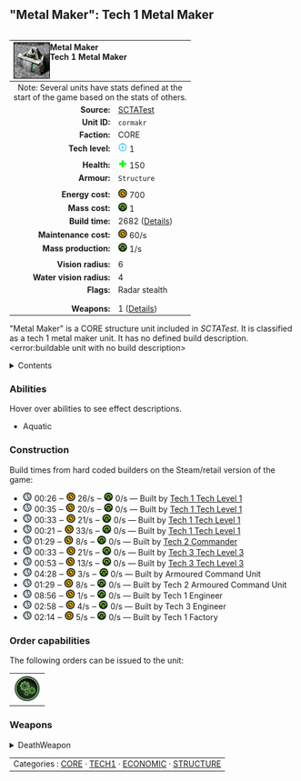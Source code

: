 "Metal Maker": Tech 1 Metal Maker
----
<table align="right">
    <thead>
        <tr>
            <th align="left" colspan="2">
                <img align="left" title="Metal Maker unit icon" src="icons/units/CORMAKR_icon.png" />Metal Maker<br />Tech 1 Metal Maker
            </th>
        </tr>
    </thead>
    <tbody>
        <tr><td align="center" colspan="2">Note: Several units have stats defined at the<br />start of the game based on the stats of others.</td></tr>
        <tr>
            <td align="right"><strong>Source:</strong></td>
            <td><a href="SCTATest">SCTATest</a></td>
        </tr>
        <tr>
            <td align="right"><strong>Unit ID:</strong></td>
            <td><code>cormakr</code></td>
        </tr>
        <tr>
            <td align="right"><strong>Faction:</strong></td>
            <td>CORE</td>
        </tr>
        <tr>
            <td align="right"><strong>Tech level:</strong></td>
            <td><img src="icons/T1.png" title="Tech 1" /> 1</td>
        </tr>
        <tr><td align="center" colspan="2"></td></tr>
        <tr>
            <td align="right"><strong>Health:</strong></td>
            <td><img src="icons/health.png" title="Health" /> 150</td>
        </tr>
        <tr>
            <td align="right"><strong>Armour:</strong></td>
            <td><code>Structure</code></td>
        </tr>
        <tr><td align="center" colspan="2"></td></tr>
        <tr>
            <td align="right"><strong>Energy cost:</strong></td>
            <td><img src="icons/energy.png" title="Energy" /> 700</td>
        </tr>
        <tr>
            <td align="right"><strong>Mass cost:</strong></td>
            <td><img src="icons/mass.png" title="Mass" /> 1</td>
        </tr>
        <tr>
            <td align="right"><strong>Build time:</strong></td>
            <td>2682 (<a href="#construction">Details</a>)</td>
        </tr>
        <tr>
            <td align="right"><strong>Maintenance cost:</strong></td>
            <td><img src="icons/energy.png" title="Energy" /> 60/s</td>
        </tr>
        <tr>
            <td align="right"><strong>Mass production:</strong></td>
            <td><img src="icons/mass.png" title="Mass" /> 1/s</td>
        </tr>
        <tr><td align="center" colspan="2"></td></tr>
        <tr>
            <td align="right"><strong>Vision radius:</strong></td>
            <td>6</td>
        </tr>
        <tr>
            <td align="right"><strong>Water vision radius:</strong></td>
            <td>4</td>
        </tr>
        <tr>
            <td align="right"><strong>Flags:</strong></td>
            <td>Radar stealth</td>
        </tr>
        <tr><td align="center" colspan="2"></td></tr>
        <tr><td align="center" colspan="2"></td></tr>
        <tr>
            <td align="right"><strong>Weapons:</strong></td>
            <td>1 (<a href="#weapons">Details</a>)</td>
        </tr>
    </tbody>
</table>

"Metal Maker" is a CORE structure unit included in *SCTATest*.
It is classified as a tech 1 metal maker unit. It has no defined build description.<error:buildable unit with no build description>

<details>
<summary>Contents</summary>

1. – <a href="#abilities">Abilities</a>
2. – <a href="#construction">Construction</a>
3. – <a href="#order-capabilities">Order capabilities</a>
4. – <a href="#weapons">Weapons</a>
</details>

### Abilities
Hover over abilities to see effect descriptions.

* <span title="Buildable on land and on or in water">Aquatic</span>

### Construction
Build times from hard coded builders on the Steam/retail version of the game:
* <img src="icons/time.png" title="Time" /> 00:26 ‒ <img src="icons/energy.png" title="Energy" /> 26/s ‒ <img src="icons/mass.png" title="Mass" /> 0/s — Built by <a href="CORCV">Tech 1 Tech Level 1</a>
* <img src="icons/time.png" title="Time" /> 00:35 ‒ <img src="icons/energy.png" title="Energy" /> 20/s ‒ <img src="icons/mass.png" title="Mass" /> 0/s — Built by <a href="CORCA">Tech 1 Tech Level 1</a>
* <img src="icons/time.png" title="Time" /> 00:33 ‒ <img src="icons/energy.png" title="Energy" /> 21/s ‒ <img src="icons/mass.png" title="Mass" /> 0/s — Built by <a href="CORCK">Tech 1 Tech Level 1</a>
* <img src="icons/time.png" title="Time" /> 00:21 ‒ <img src="icons/energy.png" title="Energy" /> 33/s ‒ <img src="icons/mass.png" title="Mass" /> 0/s — Built by <a href="CORCS">Tech 1 Tech Level 1</a>
* <img src="icons/time.png" title="Time" /> 01:29 ‒ <img src="icons/energy.png" title="Energy" /> 8/s ‒ <img src="icons/mass.png" title="Mass" /> 0/s — Built by <a href="CORDECOM">Tech 2 Commander</a>
* <img src="icons/time.png" title="Time" /> 00:33 ‒ <img src="icons/energy.png" title="Energy" /> 21/s ‒ <img src="icons/mass.png" title="Mass" /> 0/s — Built by <a href="CORCH">Tech 3 Tech Level 3</a>
* <img src="icons/time.png" title="Time" /> 00:53 ‒ <img src="icons/energy.png" title="Energy" /> 13/s ‒ <img src="icons/mass.png" title="Mass" /> 0/s — Built by <a href="CORCSA">Tech 3 Tech Level 3</a>
* <img src="icons/time.png" title="Time" /> 04:28 ‒ <img src="icons/energy.png" title="Energy" /> 3/s ‒ <img src="icons/mass.png" title="Mass" /> 0/s — Built by Armoured Command Unit
* <img src="icons/time.png" title="Time" /> 01:29 ‒ <img src="icons/energy.png" title="Energy" /> 8/s ‒ <img src="icons/mass.png" title="Mass" /> 0/s — Built by Tech 2 Armoured Command Unit
* <img src="icons/time.png" title="Time" /> 08:56 ‒ <img src="icons/energy.png" title="Energy" /> 1/s ‒ <img src="icons/mass.png" title="Mass" /> 0/s — Built by Tech 1 Engineer
* <img src="icons/time.png" title="Time" /> 02:58 ‒ <img src="icons/energy.png" title="Energy" /> 4/s ‒ <img src="icons/mass.png" title="Mass" /> 0/s — Built by Tech 3 Engineer
* <img src="icons/time.png" title="Time" /> 02:14 ‒ <img src="icons/energy.png" title="Energy" /> 5/s ‒ <img src="icons/mass.png" title="Mass" /> 0/s — Built by Tech 1 Factory

### Order capabilities
The following orders can be issued to the unit:
<table>
<td><img float="left" src="icons/orders/production.png" title="Production Toggle
Turn the selected units production capabilities on/off" /></td>
</table>

### Weapons
<details>
<summary>DeathWeapon</summary>
<p>
    <table>
        <tr>
            <td align="right"><strong>Damage:</strong></td>
            <td>750</td>
        </tr>
        <tr>
            <td align="right"><strong>Damage radius:</strong></td>
            <td>6</td>
        </tr>
        <tr>
            <td align="right"><strong>Damage type:</strong></td>
            <td><code>Normal</code></td>
        </tr>
        <tr>
            <td align="right"><strong>Flags:</strong></td>
            <td>Damage friendly</td>
        </tr>
    </table>
</p>
</details>


<table align=center>
<td>Categories : <a href="_categories.CORE">CORE</a> · <a href="_categories.TECH1">TECH1</a> · <a href="_categories.ECONOMIC">ECONOMIC</a> · <a href="_categories.STRUCTURE">STRUCTURE</a>
